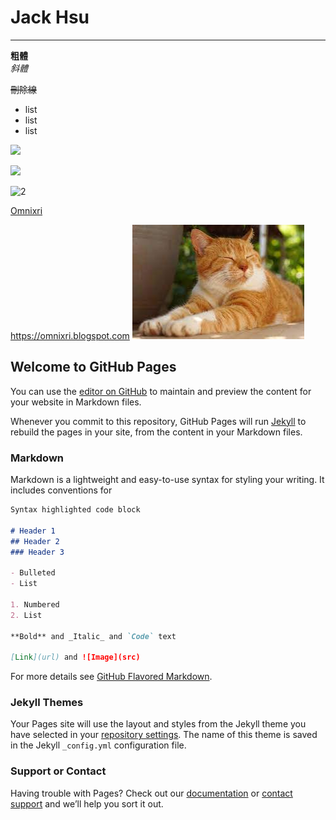 # Jack Hsu

---
**粗體**  
*斜體*

~~刪除線~~

* list
* list
* list

<img src="https://latex.codecogs.com/svg.latex?\Large&space;x=\frac{-b\pm\sqrt{b^2-4ac}}{2a}" />

![](https://latex.codecogs.com/svg.latex?\Large&space;x=\frac{-b\pm\sqrt{b^2-4ac}}{2a})

![2](http://latex.codecogs.com/svg.latex?\begin{cases}a_1=a_{2}\\\\b_{1}=b_{2}\\\\\end{cases})

[Omnixri](https://omnixri.blogspot.com)

https://omnixri.blogspot.com
![](https://raw.githubusercontent.com/OmniXRI/omnixri.github.io/main/cat.jpg)

## Welcome to GitHub Pages

You can use the [editor on GitHub](https://github.com/OmniXRI/omnixri.github.io/edit/main/README.md) to maintain and preview the content for your website in Markdown files.

Whenever you commit to this repository, GitHub Pages will run [Jekyll](https://jekyllrb.com/) to rebuild the pages in your site, from the content in your Markdown files.

### Markdown

Markdown is a lightweight and easy-to-use syntax for styling your writing. It includes conventions for

```markdown
Syntax highlighted code block

# Header 1
## Header 2
### Header 3

- Bulleted
- List

1. Numbered
2. List

**Bold** and _Italic_ and `Code` text

[Link](url) and ![Image](src)
```

For more details see [GitHub Flavored Markdown](https://guides.github.com/features/mastering-markdown/).

### Jekyll Themes

Your Pages site will use the layout and styles from the Jekyll theme you have selected in your [repository settings](https://github.com/OmniXRI/omnixri.github.io/settings). The name of this theme is saved in the Jekyll `_config.yml` configuration file.

### Support or Contact

Having trouble with Pages? Check out our [documentation](https://docs.github.com/categories/github-pages-basics/) or [contact support](https://support.github.com/contact) and we’ll help you sort it out.
